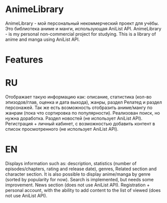 ﻿# AnimeLibrary
AnimeLibrary - мой персональный некоммерческий проект для учёбы. Это библиотека аниме и манги, использующая AniList API.
AnimeLibrary - is my personal non-commercial project for studying. This is a library of anime and manga using AniList API.

# Features
# RU
Отображает такую информацию как: описание, статистика (кол-во эпизодов/глав, оценка и дата выхода), жанры, раздел Релатед и раздел персонажей.
Так же есть возможность отобразить аниме/мангу по жанрам (пока что сортировка по популярности).
Реализован поиск, но нужна доработка.
Раздел новостей (не использует AniList API).
Регистрация + личный кабинет, с возможностью добавить контент в список просмотренного (не использует AniList API).
# EN
Displays information such as: description, statistics (number of episodes/chapters, rating and release date), genres, Related section and character section.
It is also possible to display anime/manga by genre (sorted by popularity for now).
Search is implemented, but needs some improvement.
News section (does not use AniList API). 
Registration + personal account, with the ability to add content to the list of viewed (does not use AniList API).
